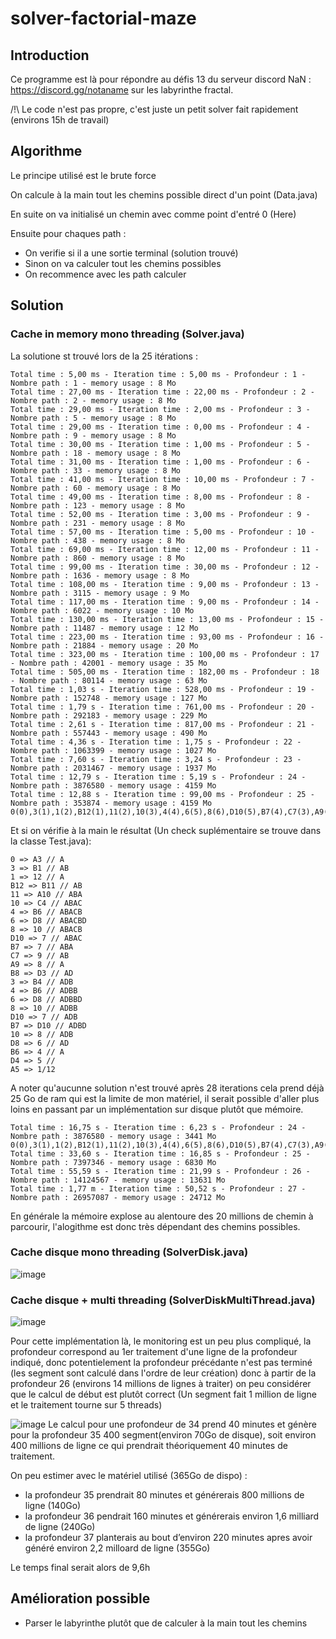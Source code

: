 # solver-factorial-maze

## Introduction

Ce programme est là pour répondre au défis 13 du serveur discord NaN : https://discord.gg/notaname sur les labyrinthe fractal.

/!\ Le code n'est pas propre, c'est juste un petit solver fait rapidement (environs 15h de travail)

## Algorithme

Le principe utilisé est le brute force

On calcule à la main tout les chemins possible direct d'un point (Data.java)

En suite on va initialisé un chemin avec comme point d'entré 0 (Here)

Ensuite pour chaques path :
- On verifie si il a une sortie terminal (solution trouvé)
- Sinon on va calculer tout les chemins possibles
- On recommence avec les path calculer

## Solution 
### Cache in memory mono threading (Solver.java)

La solutione st trouvé lors de la 25 itérations :
```
Total time : 5,00 ms - Iteration time : 5,00 ms - Profondeur : 1 - Nombre path : 1 - memory usage : 8 Mo
Total time : 27,00 ms - Iteration time : 22,00 ms - Profondeur : 2 - Nombre path : 2 - memory usage : 8 Mo
Total time : 29,00 ms - Iteration time : 2,00 ms - Profondeur : 3 - Nombre path : 5 - memory usage : 8 Mo
Total time : 29,00 ms - Iteration time : 0,00 ms - Profondeur : 4 - Nombre path : 9 - memory usage : 8 Mo
Total time : 30,00 ms - Iteration time : 1,00 ms - Profondeur : 5 - Nombre path : 18 - memory usage : 8 Mo
Total time : 31,00 ms - Iteration time : 1,00 ms - Profondeur : 6 - Nombre path : 33 - memory usage : 8 Mo
Total time : 41,00 ms - Iteration time : 10,00 ms - Profondeur : 7 - Nombre path : 60 - memory usage : 8 Mo
Total time : 49,00 ms - Iteration time : 8,00 ms - Profondeur : 8 - Nombre path : 123 - memory usage : 8 Mo
Total time : 52,00 ms - Iteration time : 3,00 ms - Profondeur : 9 - Nombre path : 231 - memory usage : 8 Mo
Total time : 57,00 ms - Iteration time : 5,00 ms - Profondeur : 10 - Nombre path : 438 - memory usage : 8 Mo
Total time : 69,00 ms - Iteration time : 12,00 ms - Profondeur : 11 - Nombre path : 860 - memory usage : 8 Mo
Total time : 99,00 ms - Iteration time : 30,00 ms - Profondeur : 12 - Nombre path : 1636 - memory usage : 8 Mo
Total time : 108,00 ms - Iteration time : 9,00 ms - Profondeur : 13 - Nombre path : 3115 - memory usage : 9 Mo
Total time : 117,00 ms - Iteration time : 9,00 ms - Profondeur : 14 - Nombre path : 6022 - memory usage : 10 Mo
Total time : 130,00 ms - Iteration time : 13,00 ms - Profondeur : 15 - Nombre path : 11487 - memory usage : 12 Mo
Total time : 223,00 ms - Iteration time : 93,00 ms - Profondeur : 16 - Nombre path : 21884 - memory usage : 20 Mo
Total time : 323,00 ms - Iteration time : 100,00 ms - Profondeur : 17 - Nombre path : 42001 - memory usage : 35 Mo
Total time : 505,00 ms - Iteration time : 182,00 ms - Profondeur : 18 - Nombre path : 80114 - memory usage : 63 Mo
Total time : 1,03 s - Iteration time : 528,00 ms - Profondeur : 19 - Nombre path : 152748 - memory usage : 127 Mo
Total time : 1,79 s - Iteration time : 761,00 ms - Profondeur : 20 - Nombre path : 292183 - memory usage : 229 Mo
Total time : 2,61 s - Iteration time : 817,00 ms - Profondeur : 21 - Nombre path : 557443 - memory usage : 490 Mo
Total time : 4,36 s - Iteration time : 1,75 s - Profondeur : 22 - Nombre path : 1063399 - memory usage : 1027 Mo
Total time : 7,60 s - Iteration time : 3,24 s - Profondeur : 23 - Nombre path : 2031467 - memory usage : 1937 Mo
Total time : 12,79 s - Iteration time : 5,19 s - Profondeur : 24 - Nombre path : 3876580 - memory usage : 4159 Mo
Total time : 12,88 s - Iteration time : 99,00 ms - Profondeur : 25 - Nombre path : 353874 - memory usage : 4159 Mo
0(0),3(1),1(2),B12(1),11(2),10(3),4(4),6(5),8(6),D10(5),B7(4),C7(3),A9(2),B8(1),3(2),4(3),6(4),8(5),D10(4),B7(3),10(4),D8(3),B6(2),D4(1),A5(0)
```
Et si on vérifie à la main le résultat (Un check suplémentaire se trouve dans la classe Test.java):

```
0 => A3 // A
3 => B1 // AB
1 => 12 // A
B12 => B11 // AB
11 => A10 // ABA
10 => C4 // ABAC
4 => B6 // ABACB
6 => D8 // ABACBD
8 => 10 // ABACB
D10 => 7 // ABAC
B7 => 7 // ABA
C7 => 9 // AB
A9 => 8 // A
B8 => D3 // AD
3 => B4 // ADB
4 => B6 // ADBB
6 => D8 // ADBBD
8 => 10 // ADBB
D10 => 7 // ADB
B7 => D10 // ADBD
10 => 8 // ADB
D8 => 6 // AD
B6 => 4 // A
D4 => 5 //
A5 => 1/12
```

A noter qu'aucunne solution n'est trouvé après 28 iterations cela prend déjà 25 Go de ram qui est la limite de mon matériel, 
il serait possible d'aller plus loins en passant par un implémentation sur disque plutôt que mémoire.

```
Total time : 16,75 s - Iteration time : 6,23 s - Profondeur : 24 - Nombre path : 3876580 - memory usage : 3441 Mo
0(0),3(1),1(2),B12(1),11(2),10(3),4(4),6(5),8(6),D10(5),B7(4),C7(3),A9(2),B8(1),3(2),4(3),6(4),8(5),D10(4),B7(3),10(4),D8(3),B6(2),D4(1),A5(0)
Total time : 33,60 s - Iteration time : 16,85 s - Profondeur : 25 - Nombre path : 7397346 - memory usage : 6830 Mo
Total time : 55,59 s - Iteration time : 21,99 s - Profondeur : 26 - Nombre path : 14124567 - memory usage : 13631 Mo
Total time : 1,77 m - Iteration time : 50,52 s - Profondeur : 27 - Nombre path : 26957087 - memory usage : 24712 Mo
```

En générale la mémoire explose au alentoure des 20 millions de chemin à parcourir, l'alogithme est donc très dépendant des chemins possibles.

### Cache disque mono threading (SolverDisk.java)

![image](https://user-images.githubusercontent.com/31475579/212558515-03fde65e-3362-4423-9c22-e14ee94366e1.png)

### Cache disque + multi threading (SolverDiskMultiThread.java)

![image](https://user-images.githubusercontent.com/31475579/212558570-d33826ab-8bef-4cce-951e-ca830f46a1e7.png)

Pour cette implémentation là, le monitoring est un peu plus compliqué, la profondeur correspond au 1er traitement d'une ligne de la profondeur indiqué, donc potentielement la profondeur précédante n'est pas terminé (les segment sont calculé dans l'ordre de leur création) donc à partir de la profondeur 26 (environs 14 millions de lignes à traiter) on peu considérer que le calcul de début est plutôt correct (Un segment fait 1 million de ligne et le traitement tourne sur 5 threads)

![image](https://user-images.githubusercontent.com/31475579/212564024-01fbcf80-e8ec-4232-adc7-9d47ec3ea670.png)
Le calcul pour une profondeur de 34 prend 40 minutes et génère pour la profondeur 35 400 segment(environ 70Go de disque), soit environ 400 millions de ligne ce qui prendrait théoriquement 40 minutes de traitement.

On peu estimer avec le matériel utilisé (365Go de dispo) :
- la profondeur 35 prendrait 80 minutes et générerais 800 millions de ligne (140Go)
- la profondeur 36 pendrait 160 minutes et générerais environ 1,6 milliard de ligne (240Go)
- la profondeur 37 planterais au bout d’environ 220 minutes apres avoir généré environ 2,2 milloard de ligne (355Go)

Le temps final serait alors de 9,6h

## Amélioration possible
- Parser le labyrinthe plutôt que de calculer à la main tout les chemins
